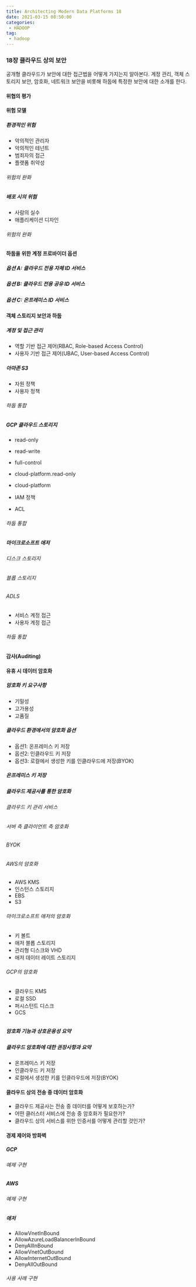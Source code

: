```yaml
---
title: Architecting Modern Data Platforms 18
date: 2021-03-15 08:50:00
categories:
 - HADOOP
tag:
 - hadoop
---
```


### 18장 클라우드 상의 보안

공개형 클라우드가 보안에 대한 접근법을 어떻게 가지는지 알아본다. 계정 관리, 객체 스토리지 보안, 암호화, 네트워크 보안을 비롯해 하둡에 특정한 보안에 대한 소개를 한다.

<!-- more -->

#### 위협의 평가



#### 위험 모델

##### 환경적인 위험

- 악의적인 관리자
- 악의적인 테넌트
- 범죄자의 접근
- 플랫폼 취약성

###### 위험의 완화



##### 배포 시의 위험

- 사람의 실수
- 애플리케이션 디자인

###### 위험의 완화



#### 하둡을 위한 계정 프로바이더 옵션

##### 옵션 A: 클라우드 전용 자체 ID 서비스

##### 옵션 B: 클라우드 전용 공유 ID 서비스

##### 옵션 C: 온프레미스 ID 서비스



#### 객체 스토리지 보안과 하둡

##### 계정 및 접근 관리

- 역할 기반 접근 제어(RBAC, Role-based Access Control)
- 사용자 기반 접근 제어(UBAC, User-based Access Control)

##### 아마존 S3

- 자원 정책
- 사용자 정책

###### 하둡 통합



##### GCP 클라우드 스토리지

- read-only
- read-write
- full-control
- cloud-platform.read-only
- cloud-platform

- IAM 정책
- ACL



###### 하둡 통합



##### 마이크로소프트 애저

###### 디스크 스토리지

###### 블롭 스토리지

###### ADLS

- 서비스 계정 접근
- 사용자 계정 접근

###### 하둡 통합



#### 감사(Auditing)



#### 유휴 시 데이터 암호화

##### 암호화 키 요구사항

- 기밀성
- 고가용성
- 고품질



##### 클라우드 환경에서의 암호화 옵션

- 옵션1: 온프레미스 키 저장
- 옵션2: 인클라우드 키 저장
- 옵션3: 로컬에서 생성한 키를 인클라우드에 저장(BYOK)



##### 온프레미스 키 저장



##### 클라우드 제공사를 통한 암호화



###### 클라우드 키 관리 서비스

###### 서버 측 클라이언트 측 암호화

###### BYOK

###### AWS의 암호화

- AWS KMS
- 인스턴스 스토리지
- EBS
- S3

###### 마이크로소프트 애저의 암호화

- 키 볼트
- 애저 블롭 스토리지
- 관리형 디스크와 VHD
- 애저 데이터 레이트 스토리지

###### GCP의 암호화

- 클라우드 KMS
- 로컬 SSD
- 퍼시스턴트 디스크
- GCS

###### 

##### 암호화 기능과 상호운용성 요약

##### 클라우드 암호화에 대한 권장사항과 요약

- 온프레미스 키 저장
- 인클라우드 키 저장
- 로컬에서 생성한 키를 인클라우드에 저장(BYOK)



#### 클라우드 상의 전송 중 데이터 암호화

- 클라우드 제공사는 전송 중 데이터를 어떻게 보호하는가?
- 어떤 클러스터 서비스에 전송 중 암호화가 필요한가?
- 클라우드 상의 서비스를 위한 인증서를 어떻게 관리할 것인가?



#### 경제 제어와 방화벽

##### GCP

###### 예제 구현

##### AWS

###### 예제 구현

##### 애저

- AllowVnetInBound
- AllowAzureLoadBalancerInBound
- DenyAllInBound
- AllowVnetOutBound
- AllowInternetOutBound
- DenyAllOutBound

###### 사용 사례 구현
